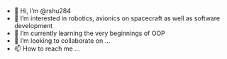 - 👋 Hi, I’m @rshu284
- 👀 I’m interested in robotics, avionics on spacecraft as well as software development
- 🌱 I’m currently learning the very beginnings of OOP
- 💞️ I’m looking to collaborate on ...
- 📫 How to reach me ...

<!---
rshu284/rshu284 is a ✨ special ✨ repository because its `README.md` (this file) appears on your GitHub profile.
You can click the Preview link to take a look at your changes.
--->
